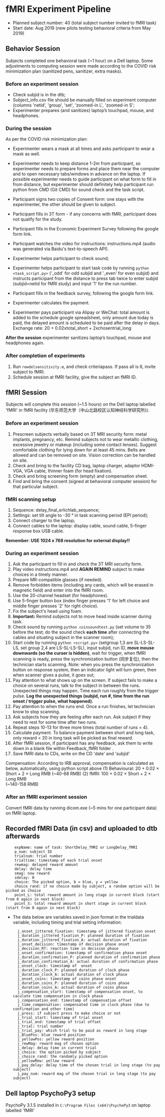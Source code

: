 # fMRI Experiment Pipeline

- Planned subject number: 40 (total subject number invited to fMRI task)
- Start date: Aug 2019 (new pilots testing behavioral criteria from May 2019)

## Behavior Session
Subjects completed one behavioral task (~1 hour) on a Dell laptop. 
Some adjustments to computing session were made according to the COVID risk minimization plan (sanitized pens, sanitizer, extra masks).

### Before an experiment session
- Check subjid is in the dtb;
- Subject_info.csv file should be manually filled on experiment computer (columns 'netid',	'group',	'set',	'zoomed-in L',	'zoomed-in S';
- Experimenter prepares (and sanitizes) laptop’s touchpad, mouse, and headphones.

### During the session
As per the COVID risk minimization plan:
- Experimenter wears a mask at all times and asks participant to wear a mask as well.
- Experimenter needs to keep distance 1-2m from participant, so experimenter needs to prepare forms and place them near the computer and to open necessary tabs/windows in advance on the laptop. If possible experimenter needs to guide participant on what form to fill in from distance, but experimenter should definitely help participant run python from CMD (Git CMD) for sound check and the task script.

- Participant signs two copies of Consent form: one stays with the experimenter, the other should be given to subject.
- Participant fills in 3T form - if any concerns with fMRI, participant does not qualify for the study.
- Participant fills in the Economic Experiment Survey following the google form link.
- Participant watches the video for instructions: instructions.mp4 (audio was generated via Baidu's text-to-speech API).
- Experimenter helps participant to check sound;
- Experimenter helps participant to start task code by running `python <task_script.py>` ('_odd' for odd subjid and '_even' for even subjid) and instructs participant from the distance to press tab twice to enter subjid (subjid=netid for fMRI study) and input '1' for the run number.
- Participant fills in the feedback survey, following the google form link.
- Experimenter calculates the payment. 
- Experimenter pays participant via Alipay or WeChat: total amount is added to the schedule google spreadsheet, only amount due today is paid, the delayed amount is scheduled to be paid after the delay in days. Exchange rate: 20 + 0.02xtotal_short + 2xchosentrial_long

**After the session** experimenter sanitizes laptop’s touchpad, mouse and headphones again.

### After completion of experiments
1. Run `rewdelsensitivity.m`, and check criteriapass. If pass all is 6, invite subject to fMRI.
3. Schedule session at fMRI facility, give the subject an fMRI ID. 

## fMRI Session
Subjects will complete this session (~1.5 hours) on the Dell laptop labelled 'fMRI' in fMRI facility (华东师范大学（中山北路校区认知神经科学研究所)).

### Before an experiment session
1. Prescreen subjects verbally based on 3T MRI security form: metal implants, pregnancy, etc. Remind subjects not to wear metallic clothing, excessive jewelry or makeup (including some contact lenses). Suggest comfortable clothing for lying down for at least 45 mins. Belts are allowed and can be removed on site. Vision correction can be handled on site.
2. Check and bring to the facility CD bag, laptop charger, adaptor HDMI-VGA, VGA cable, thinner foam (for head fixation).
3. Check and bring screening form (empty) and compensation sheet.
4. Find and bring the consent (signed at behavioral computer session) for that particular subject.

### fMRI scanning setup

1. Sequence: delay_final_erlichlab_sequence;
2. Settings: set tilt angle to -30 ° in task scanning period (EPI period);
3. Connect charger to the laptop;
4. Connect cables to the laptop: display cable, sound cable, 5-finger response box USB cable.
 
**Remember**: **USE 1024 x 768 resolution for external display!!**

### During an experiment session

1. Ask the participant to fill in and check the 3T MRI security form.
2. Play video instructions.mp4 and **AGAIN REMIND** subject to make choices in a timely manner.
3. Prepare MR-compatible glasses (if needed). 
4. Remove forbidden items (including any cards, which will be erased in magnetic field) and enter into the fMRI room. 
5. Use the 20-channel headset (for headphones). 
6. Use 5-finger button box (index finger presses '1' for left choice and middle finger presses '2' for right choice). 
7. Fix the subject's head using foam. 
8. **Important:** Remind subjects not to move head inside scanner during task.
9. Check sound by running `python coinsoundtest.py` (set volume to 35 before the test; do the sound check **each time** after connecting the cables and situating subject in the scanner room);
10. Start code by running `python <script.py>` (setgroup 1,3  are SL-LS-SL-LS, set group 2,4 are LS-SL-LS-SL), input subjid, run ID, **move mouse downwards (so the curser is hidden)**, wait for trigger, when fMRI scanning is ready, press the synchronization button (同步复位), then the technician starts scanning. Note: when you press the synchronization button on response system, then an indicator light will turn green, then when scanner gives a pulse, it goes out;
11. Pay attention to what shows up on the screen. If subject fails to make a choice on several runs, talk to the subject in between the runs. Unexpected things may happen. Time each run roughly from the trigger pulse. **Log the unexpected things (subjid, run #, time from the run onset / trigger pulse, what happened).**
12. Pay attention to when the runs end. Once a run finishes, let technician know to stop scanning.
13. Ask subjects how they are feeling after each run. Ask subject if they need to rest for some time after two runs.
14. Repeat steps 10-13 for three more times (total number of runs = 4).
15. Calculate payment. To balance payment between short and long task, only reward < 20 in long task will be picked as final reward.
16. After fMRI session, if participant has any feedback, ask them to write down in a blank file within Feedback_fMRI folder .
17. Save fMRI data to CDs, write on the CD 'date' and 'subjid'

Compensation:
According to IRB approval, compensation is calculated as below, automatically, using python script above
(1) Behavioural: 20 + 0.02 × Short + 2 × Long RMB
(~40-68 RMB)
(2) fMRI: 100 + 0.02 × Short + 2 × Long RMB  
(~140-158 RMB)

### After an fMRI experiment session
Convert fMRI data by running dicom.exe (~5 mins for one participant data) on fMRI laptop. 

## Recorded fMRI Data (in csv) and uploaded to dtb afterwards
        expName: name of task: ShortDelay_fMRI or LongDelay_fMRI
        p_num: subject ID
        trialnum: trial number
        trialtime: timestamp of each trial onset
        rewmag: delayed reward amount
        delay: delay time
        smag: now reward
        sdelay: 0
        choice: The picked option, b = blue, y = yellow  
        choice_rand: if no choice made by subject, a random option will be picked as choice
        point_L: total reward amount in long stage in current block (start from 0 again in next block)
        point_S: total reward amount in short stage in current block (start from 0 again in next block)

- The data below are variables saved in json format in the trialdata variable, including timing and trial setting information:

        j_onset_jittered_fixation: timestamp of jittered fixation onset
        j_duration_jittered_fixation_P: planned duration of fixation
        j_duration_jittered_fixation_A: actual duration of fixation
        j_onset_decision: timestamp of decision phase onset
        j_decision_RT: reaction time in decision phase
        j_onset_confirmation: timestamp of confirmation phase onset
        j_duration_confirmation_P: planned duration of confirmation phase
        j_duration_confirmation_A: actual duration of confirmation phase
        j_onset_clock: timestamp of  onset
        j_duration_clock_P: planned duration of clock phase
        j_duration_clock_A: actual duration of clock phase
        j_onset_coins: timestamp of coins phase onset
        j_duration_coins_P: planned duration of coins phase
        j_duration_coins_A: actual duration of coins phase
        j_compensation_start: timestamp of compensation onset, to caculate time compensation in clock phase
        j_compensation_end: timestamp of compensation offset
        j_time_compensation: compensated time in clock phase (due to confirmation and other time)
        j_press: if subject press to make choice or not
        j_trial_start: timestamp of trial onset
        j_trial_end: timestamp of trial offset
        j_trial: trial number
        j_trial_pay: which trial to be paid as reward in long stage
        j_BluePos: blue reward position
        j_yellowPos: yellow reward position
        j_rewMag: reward mag of chosen option
        j_delay: delay time in current trial
        j_choice: the option picked by subject
        j_choice_rand: the randomly picked option
        j_yellowRew: yellow reward
        j_pay_delay: delay time of the chosen trial in long stage (to pay subject)
        j_pay_num: reward mag of the chosen trial in long stage (to pay subject)


## Dell laptop PsychoPy3 setup
PsychoPy 3.1.5 installed in `C:\Program Files (x64)\PsychoPy3` on laptop labelled 'fMRI'
